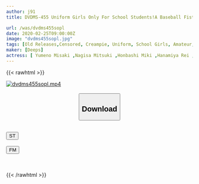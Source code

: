 ```yaml
---
author: j91
title: DVDMS-455 Uniform Girls Only For School Students!A Baseball Fist Out Of School!1 Million Yen If You Win!If You Lose, Suddenly Big Cock Immediately!Amateur Girls ○ School Students' Bu ○ Oma Co, Continuous Cum Shot Without Pulling Out With A Follow-up Piston That Can Not Stop No Matter How Many Times In Front Of Classmate Boys!4 People Total 16 Shots

url: /was/dvdms455sopl
date: 2020-02-25T09:00:00Z
image: "dvdms455sopl.jpg"
tags: [Old Releases,Censored, Creampie, Uniform, School Girls, Amateur, 4HR+, Impromptu Sex	]
maker: [Deeps]
actress: [ Yumeno Misaki ,Nagisa Mitsuki ,Honbashi Miki ,Hanamiya Rei ,Maitori Ruu ,Kurosaki China Hori Nanaka ,Saitou Riko ]
---
```



{{< rawhtml >}}

<div class="video" data-videoid="pg9ZKaXAR2ir6rD">
    <a href="javascript:;">
        <img src="/was/dvdms455sopl/dvdms455sopl.jpg" width="WIDTH" height="HEIGHT" alt="dvdms455sopl.mp4" loading="lazy">
    </a>
</div>

<script type="text/javascript" src="https://j91.asia/asset/on-demand-st.js"></script>

<br>
  <link rel="stylesheet" href="https://j91.asia/asset/bs5.css">
  
  <center>
  <button class="btn btn-primary" type="button" data-bs-toggle="collapse" data-bs-target=".multi-collapse" aria-expanded="false" aria-controls="multiCollapseExample1 multiCollapseExample2"><h2>Download</h2></button></center>
</p>
<div class="row">
  <div class="col">
    <div class="collapse multi-collapse" id="multiCollapseExample1">
      <div class="card card-body">
	      	      <br>
<div class="buttons">  
<a href="https://streamtape.to/v/pg9ZKaXAR2ir6rD" target="_blank"><button class="btn-hover color-3"><i class="fa fa-download"></i> ST</button></a></div>
    </div>
  </div>
</div>
  <div class="col">
    <div class="collapse multi-collapse" id="multiCollapseExample2">
      <div class="card card-body">
	      <br>
<div class="buttons">
    <a href="https://filemoon.sx/d/tv6xxr5j8xw8" target="_blank"><button class="btn-hover color-8"><i class="fa fa-download"></i> FM</button></a></div>
<br><br>
      </div>
    </div>
  </div>
</div>

{{< /rawhtml >}}